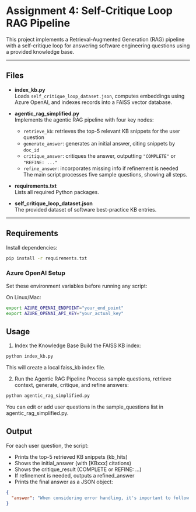 # Assignment 4: Self-Critique Loop RAG Pipeline

This project implements a Retrieval-Augmented Generation (RAG) pipeline with a self-critique loop for answering software engineering questions using a provided knowledge base.

---

## Files

- **index_kb.py**  
  Loads `self_critique_loop_dataset.json`, computes embeddings using Azure OpenAI, and indexes records into a FAISS vector database.

- **agentic_rag_simplified.py**  
  Implements the agentic RAG pipeline with four key nodes:
    - `retrieve_kb`: retrieves the top-5 relevant KB snippets for the user question
    - `generate_answer`: generates an initial answer, citing snippets by `doc_id`
    - `critique_answer`: critiques the answer, outputting `"COMPLETE"` or `"REFINE: ..."`
    - `refine_answer`: incorporates missing info if refinement is needed  
  The main script processes five sample questions, showing all steps.

- **requirements.txt**  
  Lists all required Python packages.

- **self_critique_loop_dataset.json**  
  The provided dataset of software best-practice KB entries.

---

## Requirements

Install dependencies:

```bash
pip install -r requirements.txt
```

### Azure OpenAI Setup
Set these environment variables before running any script:

On Linux/Mac:
```bash
export AZURE_OPENAI_ENDPOINT="your_end_point"
export AZURE_OPENAI_API_KEY="your_actual_key"
```

## Usage

1. Index the Knowledge Base
Build the FAISS KB index:
```bash
python index_kb.py
```
This will create a local faiss_kb index file.

2. Run the Agentic RAG Pipeline
Process sample questions, retrieve context, generate, critique, and refine answers:
```bash
python agentic_rag_simplified.py
```
You can edit or add user questions in the sample_questions list in agentic_rag_simplified.py.

## Output

For each user question, the script:

- Prints the top-5 retrieved KB snippets (kb_hits)
- Shows the initial_answer (with [KBxxx] citations)
- Shows the critique_result (COMPLETE or REFINE: ...)
- If refinement is needed, outputs a refined_answer
- Prints the final answer as a JSON object:

```json
{
  "answer": "When considering error handling, it's important to follow well-defined patterns to ensure consistency and reliability in your application. Key aspects to consider include:\n\n1. **Categorization of Errors**: Differentiate between types of errors (e.g., critical, non-critical, user errors) to handle them appropriately. This helps in determining the severity and the necessary response for each error type.\n\n2. **Logging**: Implement robust logging mechanisms to capture error details for debugging and monitoring purposes. Ensure that logs are structured and include relevant context to facilitate troubleshooting.\n\n3. **User Feedback**: Provide clear and actionable feedback to users when errors occur, avoiding technical jargon. This enhances the user experience by helping users understand what went wrong and what they can do next.\n\n4. **Graceful Degradation**: Ensure that your application can continue to function, even if certain features fail. This might involve providing fallback options or alternative workflows to maintain usability.\n\n5. **Recovery Strategies**: Develop strategies for error recovery, such as retry mechanisms or alternative actions that users can take. This can help mitigate the impact of errors and improve overall user satisfaction.\n\n6. **Testing**: Regularly test your error handling mechanisms to ensure they work as intended under various scenarios. This includes simulating different types of errors to validate that your application responds appropriately.\n\nBy adhering to these principles, you can create a more resilient and user-friendly application, ultimately leading to a better overall experience for your users. [KB009]"
}
```


